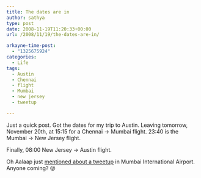 ```yaml
---
title: The dates are in
author: sathya
type: post
date: 2008-11-19T11:20:33+00:00
url: /2008/11/19/the-dates-are-in/

arkayne-time-post:
  - "1325675924"
categories:
  - Life
tags:
  - Austin
  - Chennai
  - flight
  - Mumbai
  - new jersey
  - tweetup

---
```

Just a quick post. Got the dates for my trip to Austin. Leaving tomorrow, November 20th, at 15:15 for a Chennai -> Mumbai flight. 23:40 is the Mumbai -> New Jersey flight.

Finally, 08:00 New Jersey -> Austin flight.

Oh Aalaap just [mentioned about a tweetup][1] in Mumbai International Airport. Anyone coming? 😛

 [1]: https://twitter.com/Aalaap/statuses/1012685330
